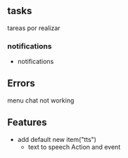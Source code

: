 #
## tasks
tareas por realizar
### notifications
- notifications
## Errors 
  menu chat not working
## Features
- add default new item("tts")
  - text to speech Action and event

  